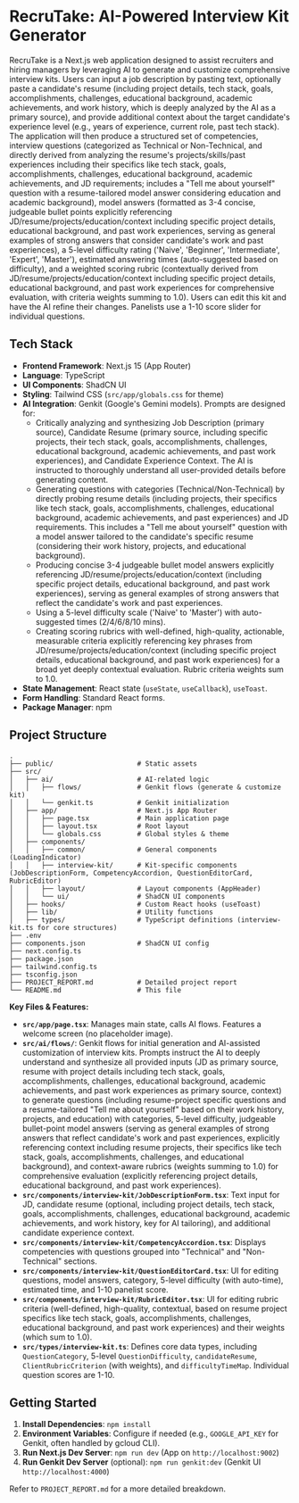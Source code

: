 
# RecruTake: AI-Powered Interview Kit Generator

RecruTake is a Next.js web application designed to assist recruiters and hiring managers by leveraging AI to generate and customize comprehensive interview kits. Users can input a job description by pasting text, optionally paste a candidate's resume (including project details, tech stack, goals, accomplishments, challenges, educational background, academic achievements, and work history, which is deeply analyzed by the AI as a primary source), and provide additional context about the target candidate's experience level (e.g., years of experience, current role, past tech stack). The application will then produce a structured set of competencies, interview questions (categorized as Technical or Non-Technical, and directly derived from analyzing the resume's projects/skills/past experiences including their specifics like tech stack, goals, accomplishments, challenges, educational background, academic achievements, and JD requirements; includes a "Tell me about yourself" question with a resume-tailored model answer considering education and academic background), model answers (formatted as 3-4 concise, judgeable bullet points explicitly referencing JD/resume/projects/education/context including specific project details, educational background, and past work experiences, serving as general examples of strong answers that consider candidate's work and past experiences), a 5-level difficulty rating ('Naive', 'Beginner', 'Intermediate', 'Expert', 'Master'), estimated answering times (auto-suggested based on difficulty), and a weighted scoring rubric (contextually derived from JD/resume/projects/education/context including specific project details, educational background, and past work experiences for comprehensive evaluation, with criteria weights summing to 1.0). Users can edit this kit and have the AI refine their changes. Panelists use a 1-10 score slider for individual questions.

## Tech Stack

*   **Frontend Framework**: Next.js 15 (App Router)
*   **Language**: TypeScript
*   **UI Components**: ShadCN UI
*   **Styling**: Tailwind CSS (`src/app/globals.css` for theme)
*   **AI Integration**: Genkit (Google's Gemini models). Prompts are designed for:
    *   Critically analyzing and synthesizing Job Description (primary source), Candidate Resume (primary source, including specific projects, their tech stack, goals, accomplishments, challenges, educational background, academic achievements, and past work experiences), and Candidate Experience Context. The AI is instructed to thoroughly understand all user-provided details before generating content.
    *   Generating questions with categories (Technical/Non-Technical) by directly probing resume details (including projects, their specifics like tech stack, goals, accomplishments, challenges, educational background, academic achievements, and past experiences) and JD requirements. This includes a "Tell me about yourself" question with a model answer tailored to the candidate's specific resume (considering their work history, projects, and educational background).
    *   Producing concise 3-4 judgeable bullet model answers explicitly referencing JD/resume/projects/education/context (including specific project details, educational background, and past work experiences), serving as general examples of strong answers that reflect the candidate's work and past experiences.
    *   Using a 5-level difficulty scale ('Naive' to 'Master') with auto-suggested times (2/4/6/8/10 mins).
    *   Creating scoring rubrics with well-defined, high-quality, actionable, measurable criteria explicitly referencing key phrases from JD/resume/projects/education/context (including specific project details, educational background, and past work experiences) for a broad yet deeply contextual evaluation. Rubric criteria weights sum to 1.0.
*   **State Management**: React state (`useState`, `useCallback`), `useToast`.
*   **Form Handling**: Standard React forms.
*   **Package Manager**: npm

## Project Structure

```
.
├── public/                     # Static assets
├── src/
│   ├── ai/                     # AI-related logic
│   │   ├── flows/              # Genkit flows (generate & customize kit)
│   │   └── genkit.ts           # Genkit initialization
│   ├── app/                    # Next.js App Router
│   │   ├── page.tsx            # Main application page
│   │   ├── layout.tsx          # Root layout
│   │   └── globals.css         # Global styles & theme
│   ├── components/
│   │   ├── common/             # General components (LoadingIndicator)
│   │   ├── interview-kit/      # Kit-specific components (JobDescriptionForm, CompetencyAccordion, QuestionEditorCard, RubricEditor)
│   │   ├── layout/             # Layout components (AppHeader)
│   │   └── ui/                 # ShadCN UI components
│   ├── hooks/                  # Custom React hooks (useToast)
│   ├── lib/                    # Utility functions
│   ├── types/                  # TypeScript definitions (interview-kit.ts for core structures)
├── .env
├── components.json             # ShadCN UI config
├── next.config.ts
├── package.json
├── tailwind.config.ts
├── tsconfig.json
├── PROJECT_REPORT.md           # Detailed project report
└── README.md                   # This file
```

**Key Files & Features:**

*   **`src/app/page.tsx`**: Manages main state, calls AI flows. Features a welcome screen (no placeholder image).
*   **`src/ai/flows/`**: Genkit flows for initial generation and AI-assisted customization of interview kits. Prompts instruct the AI to deeply understand and synthesize all provided inputs (JD as primary source, resume with project details including tech stack, goals, accomplishments, challenges, educational background, academic achievements, and past work experiences as primary source, context) to generate questions (including resume-project specific questions and a resume-tailored "Tell me about yourself" based on their work history, projects, and education) with categories, 5-level difficulty, judgeable bullet-point model answers (serving as general examples of strong answers that reflect candidate's work and past experiences, explicitly referencing context including resume projects, their specifics like tech stack, goals, accomplishments, challenges, and educational background), and context-aware rubrics (weights summing to 1.0) for comprehensive evaluation (explicitly referencing project details, educational background, and past work experiences).
*   **`src/components/interview-kit/JobDescriptionForm.tsx`**: Text input for JD, candidate resume (optional, including project details, tech stack, goals, accomplishments, challenges, educational background, academic achievements, and work history, key for AI tailoring), and additional candidate experience context.
*   **`src/components/interview-kit/CompetencyAccordion.tsx`**: Displays competencies with questions grouped into "Technical" and "Non-Technical" sections.
*   **`src/components/interview-kit/QuestionEditorCard.tsx`**: UI for editing questions, model answers, category, 5-level difficulty (with auto-time), estimated time, and 1-10 panelist score.
*   **`src/components/interview-kit/RubricEditor.tsx`**: UI for editing rubric criteria (well-defined, high-quality, contextual, based on resume project specifics like tech stack, goals, accomplishments, challenges, educational background, and past work experiences) and their weights (which sum to 1.0).
*   **`src/types/interview-kit.ts`**: Defines core data types, including `QuestionCategory`, 5-level `QuestionDifficulty`, `candidateResume`, `ClientRubricCriterion` (with weights), and `difficultyTimeMap`. Individual question scores are 1-10.

## Getting Started

1.  **Install Dependencies**: `npm install`
2.  **Environment Variables**: Configure if needed (e.g., `GOOGLE_API_KEY` for Genkit, often handled by gcloud CLI).
3.  **Run Next.js Dev Server**: `npm run dev` (App on `http://localhost:9002`)
4.  **Run Genkit Dev Server** (optional): `npm run genkit:dev` (Genkit UI `http://localhost:4000`)

Refer to `PROJECT_REPORT.md` for a more detailed breakdown.
    
